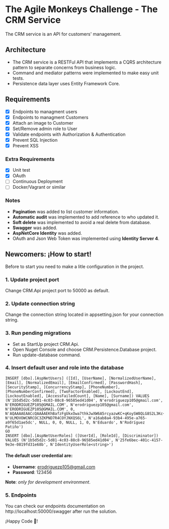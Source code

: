 # The Agile Monkeys Challenge - The CRM Service
The CRM service is an API for customers' management.

## Architecture
* The CRM service is a RESTFul API that implements a CQRS architecture pattern to separate concerns from business logic.
* Command and mediator patterns were implemented to make easy unit tests.
* Persistence data layer uses Entity Framework Core.

## Requirements
- [x] Endpoints to managment users
- [x] Endpoints to managment Customers
- [X] Attach an image to Customer
- [X] Set/Remove admin role to User
- [x] Validate endpoints with Authorization & Authentication
- [x] Prevent SQL Injection
- [X] Prevent XSS

### Extra Requirements
- [X] Unit test
- [X] OAuth
- [ ] Continuous Deployment
- [ ] Docker/Vagrant or similar

### Notes
* **Pagination** was added to list customer information.
* **Automatic audit** was implemented to add reference to who updated it.
* **Soft delete** was implemented to avoid a real delete from database.
* **Swagger** was added.
* **AspNetCore Identity** was added.
* OAuth and Json Web Token was implemented using **Identity Server 4**.

## Newcomers: ¡How to start!
Before to start you need to make a litle configuration in the project.

### 1. Update project port
Change CRM.Api project port to 50000 as default.

### 2. Update connection string
Change the connection string located in appsetting.json for your connection string.

### 3. Run pending migrations
* Set as StartUp project CRM.Api.
* Open Nuget Console and choose CRM.Persistence.Database project.
* Run update-database command.

### 4. Insert default user and role into the database
```
INSERT [dbo].[AspNetUsers] ([Id], [UserName], [NormalizedUserName], [Email], [NormalizedEmail], [EmailConfirmed], [PasswordHash], [SecurityStamp], [ConcurrencyStamp], [PhoneNumber], [PhoneNumberConfirmed], [TwoFactorEnabled], [LockoutEnd], [LockoutEnabled], [AccessFailedCount], [Name], [Surname]) VALUES (N'1b5d5d2c-5d81-4c03-88c8-96585ed41d04', N'erodriguezp105@gmail.com', N'ERODRIGUEZP105@GMAIL.COM', N'erodriguezp105@gmail.com', N'ERODRIGUEZP105@GMAIL.COM', 0, N'AQAAAAEAACcQAAAAEKhBafzFgUkxOwa7thkJwXW6A5rcyazwKC+qKoySW8QLG8S2L3Kc+eCQeUHkWA0kqg==', N'ULMOVOWCNRCOC3ZKPND7R4COYJNXQS6L', N'a16ab8a4-93b4-495e-a765-a9f65d1ae5dc', NULL, 0, 0, NULL, 1, 0, N'Eduardo', N'Rodríguez Patiño')
GO
INSERT [dbo].[AspNetUserRoles] ([UserId], [RoleId], [Discriminator]) VALUES (N'1b5d5d2c-5d81-4c03-88c8-96585ed41d04', N'25fe6bec-401c-4157-9e3e-0819fd31e68b', N'IdentityUserRole<string>')
```

#### The default user credential are:
* **Username**: erodriguezp105@gmail.com
* **Password**: 123456

**Note**: *only for development environment*.

### 5. Endpoints
You can check our endpoints documentation on http://localhost:50000/swagger after run the solution.

¡Happy Code 💪!